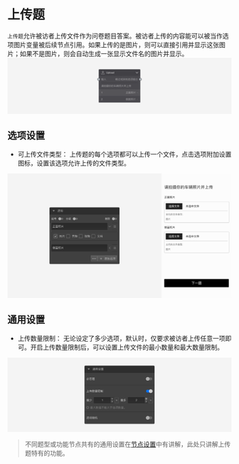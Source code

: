 ```index

```

```tag

```

```summary

```
# 上传题

`上传题`允许被访者上传文件作为问卷题目答案。被访者上传的内容能可以被当作选项图片变量被后续节点引用。如果上传的是图片，则可以直接引用并显示这张图片；如果不是图片，则会自动生成一张显示文件名的图片并显示。
<img src='../../assets/snapshots/nodes/file-upload/node.png'>

## 选项设置

+ 可上传文件类型：
上传题的每个选项都可以上传一个文件，点击选项附加设置图标，设置该选项允许上传的文件类型。
<img src='../../assets/snapshots/nodes/file-upload/section.png'>

## 通用设置

+ 上传数量限制：
无论设定了多少选项，默认时，仅要求被访者上传任意一项即可。开启上传数量限制后，可以设置上传文件的最小数量和最大数量限制。
<img src='../../assets/snapshots/nodes/file-upload/common.png'>

> 不同题型或功能节点共有的通用设置在[节点设置](../node-setting/concept.md)中有讲解，此处只讲解上传题特有的功能。